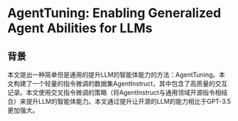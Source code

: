 # AgentTuning: Enabling Generalized Agent Abilities for LLMs

## 背景

本文提出一种简单但是通用的提升LLM的智能体能力的方法：AgentTuning。本文构建了一个轻量的指令微调的数据集AgentInstruct，其中包含了高质量的交互记录。本文使用交叉指令微调的策略（将AgentInstruct与通用领域开源指令相结合）来提升LLM的智能体能力。本文通过提升让开源的LLM的能力相比于GPT-3.5更加强大。

